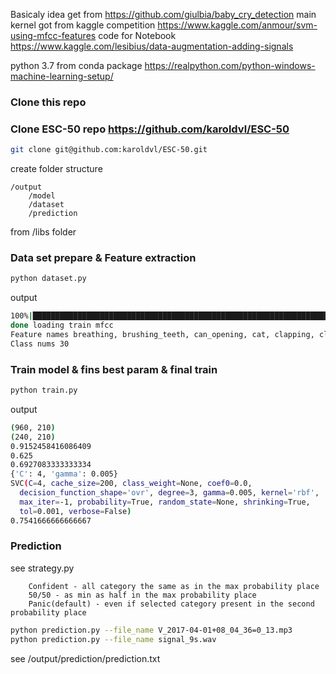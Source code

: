 Basicaly idea get from https://github.com/giulbia/baby_cry_detection
main kernel got from kaggle competition https://www.kaggle.com/anmour/svm-using-mfcc-features
code for Notebook https://www.kaggle.com/lesibius/data-augmentation-adding-signals

python 3.7 from conda package https://realpython.com/python-windows-machine-learning-setup/

### Clone this repo

### Clone ESC-50 repo https://github.com/karoldvl/ESC-50

```bash
git clone git@github.com:karoldvl/ESC-50.git
```
create folder structure
```
/output
    /model
    /dataset
    /prediction
```

from /libs folder
### Data set prepare & Feature extraction

```bash
python dataset.py
```

output
```bash
100%|█████████████████████████████████████████████████████████████████████████████████████████████████████████| 1200/1200 [03:36<00:00,  5.26it/s]
done loading train mfcc
Feature names breathing, brushing_teeth, can_opening, cat, clapping, clock_alarm, clock_tick, coughing, cow, crow, crying_baby, dog, door_wood_creaks, door_wood_knock, drinking_sipping, footsteps, frog, glass_breaking, hen, insects, keyboard_typing, laughing, mouse_click, pig, rooster, sheep, sneezing, snoring, vacuum_cleaner, washing_machine
Class nums 30
```

### Train model & fins best param & final train

```bash
python train.py
```

output
```bash
(960, 210)
(240, 210)
0.9152458416086409
0.625
0.6927083333333334
{'C': 4, 'gamma': 0.005}
SVC(C=4, cache_size=200, class_weight=None, coef0=0.0,
  decision_function_shape='ovr', degree=3, gamma=0.005, kernel='rbf',
  max_iter=-1, probability=True, random_state=None, shrinking=True,
  tol=0.001, verbose=False)
0.7541666666666667
```

### Prediction

see strategy.py
```
    Confident - all category the same as in the max probability place
    50/50 - as min as half in the max probability place
    Panic(default) - even if selected category present in the second probability place
```

```bash
python prediction.py --file_name V_2017-04-01+08_04_36=0_13.mp3
python prediction.py --file_name signal_9s.wav
```

see /output/prediction/prediction.txt